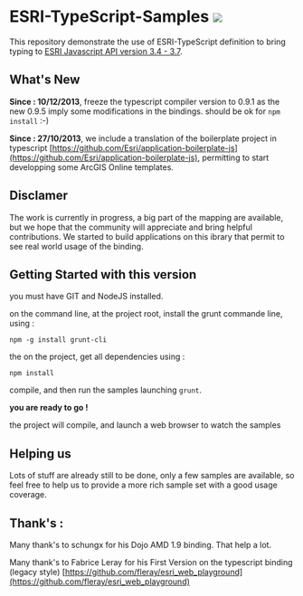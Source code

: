 
ESRI-TypeScript-Samples ![](https://travis-ci.org/frett27/ESRI-TypeScript-Samples.png?branch=master)
=======================


This repository demonstrate the use of ESRI-TypeScript definition to bring typing to [ESRI Javascript API version 3.4 - 3.7](https://developers.arcgis.com/en/javascript/). 


What's New
--------

__Since : 10/12/2013__, freeze the typescript compiler version to 0.9.1 as the new 0.9.5 imply some modifications in the bindings. should be ok for `npm install` :-)


__Since : 27/10/2013__, we include a translation of the boilerplate project in typescript [https://github.com/Esri/application-boilerplate-js](https://github.com/Esri/application-boilerplate-js), permitting to start developping some ArcGIS Online templates.


Disclamer
--------

The work is currently in progress, a big part of the mapping are available, but we hope that the community will appreciate and bring helpful contributions. We started to build applications on this ibrary that permit to see real world usage of the binding.


Getting Started with this version
---------------------------------

you must have GIT and NodeJS installed.


on the command line, at the project root, install the grunt commande line, using :

`npm -g install grunt-cli`

the on the project, get all dependencies using :

`
npm install
`

compile, and then run the samples launching 
`
grunt
`. 


__you are ready to go !__

the project will compile, and launch a web browser to watch the samples


Helping us
----------

Lots of stuff are already still to be done, only a few samples are available, so feel free to help us to provide a more rich sample set with a good usage coverage.


**Thank's :**
-------------

Many thank's to schungx for his Dojo AMD 1.9 binding. That help a lot.

Many thank's to Fabrice Leray for his First Version on the typescript binding (legacy style) [https://github.com/fleray/esri_web_playground](https://github.com/fleray/esri_web_playground)

